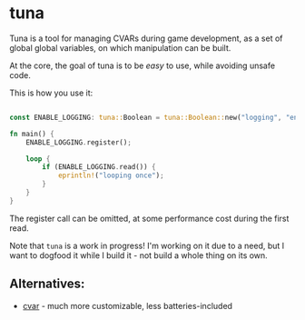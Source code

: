 # tuna

Tuna is a tool for managing CVARs during game development, as a set of global
global variables, on which manipulation can be built.

At the core, the goal of tuna is to be *easy* to use, while avoiding unsafe
code.

This is how you use it:

``` rust

const ENABLE_LOGGING: tuna::Boolean = tuna::Boolean::new("logging", "enable", false);

fn main() {
    ENABLE_LOGGING.register();

    loop {
        if (ENABLE_LOGGING.read()) {
            eprintln!("looping once");
        }
    }
}
```

The register call can be omitted, at some performance cost during the first
read.

Note that `tuna` is a work in progress! I'm working on it due to a need, but I
want to dogfood it while I build it - not build a whole thing on its own.

## Alternatives:

* [cvar](https://crates.io/crates/cvar) - much more customizable, less batteries-included
